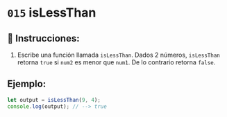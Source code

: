 # `015` isLessThan

## 📝 Instrucciones:

1. Escribe una función llamada `isLessThan`. Dados 2 números, `isLessThan` retorna `true` si `num2` es menor que `num1`. De lo contrario retorna `false`.

## Ejemplo:

```Javascript
let output = isLessThan(9, 4);
console.log(output); // --> true
```
